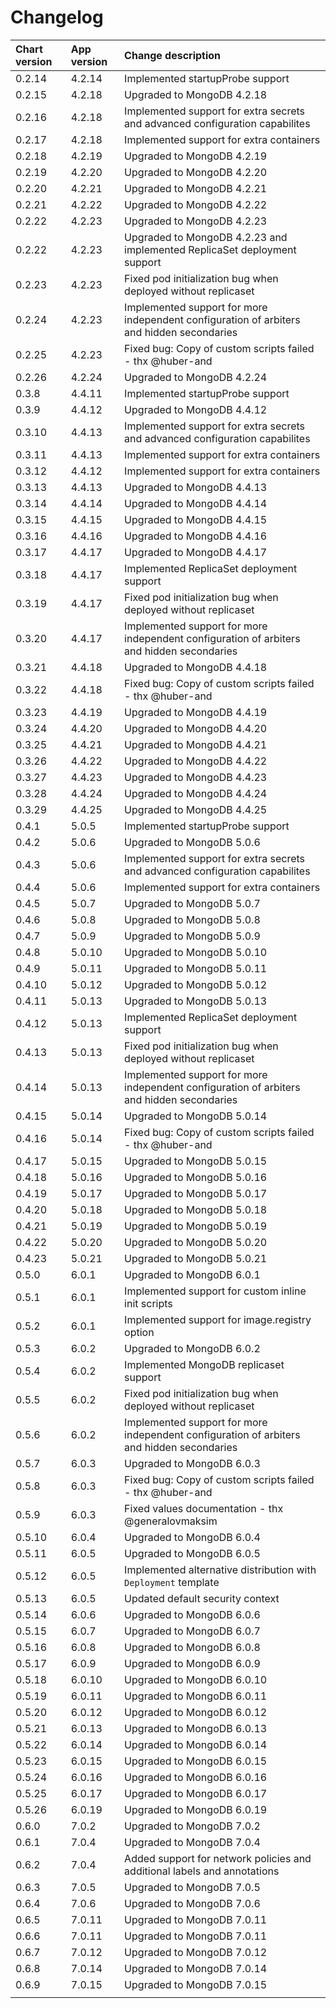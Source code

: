 # Changelog

| Chart version | App version | Change description |
| :------------ | :---------- | :----------------- |
| 0.2.14 | 4.2.14 | Implemented startupProbe support |
| 0.2.15 | 4.2.18 | Upgraded to MongoDB 4.2.18 |
| 0.2.16 | 4.2.18 | Implemented support for extra secrets and advanced configuration capabilites |
| 0.2.17 | 4.2.18 | Implemented support for extra containers |
| 0.2.18 | 4.2.19 | Upgraded to MongoDB 4.2.19 |
| 0.2.19 | 4.2.20 | Upgraded to MongoDB 4.2.20 |
| 0.2.20 | 4.2.21 | Upgraded to MongoDB 4.2.21 |
| 0.2.21 | 4.2.22 | Upgraded to MongoDB 4.2.22 |
| 0.2.22 | 4.2.23 | Upgraded to MongoDB 4.2.23 |
| 0.2.22 | 4.2.23 | Upgraded to MongoDB 4.2.23 and implemented ReplicaSet deployment support |
| 0.2.23 | 4.2.23 | Fixed pod initialization bug when deployed without replicaset |
| 0.2.24 | 4.2.23 | Implemented support for more independent configuration of arbiters and hidden secondaries |
| 0.2.25 | 4.2.23 | Fixed bug: Copy of custom scripts failed - thx @huber-and |
| 0.2.26 | 4.2.24 | Upgraded to MongoDB 4.2.24 |
| 0.3.8 | 4.4.11 | Implemented startupProbe support |
| 0.3.9 | 4.4.12 | Upgraded to MongoDB 4.4.12 |
| 0.3.10 | 4.4.13 | Implemented support for extra secrets and advanced configuration capabilites |
| 0.3.11 | 4.4.13 | Implemented support for extra containers |
| 0.3.12 | 4.4.12 | Implemented support for extra containers |
| 0.3.13 | 4.4.13 | Upgraded to MongoDB 4.4.13 |
| 0.3.14 | 4.4.14 | Upgraded to MongoDB 4.4.14 |
| 0.3.15 | 4.4.15 | Upgraded to MongoDB 4.4.15 |
| 0.3.16 | 4.4.16 | Upgraded to MongoDB 4.4.16 |
| 0.3.17 | 4.4.17 | Upgraded to MongoDB 4.4.17 |
| 0.3.18 | 4.4.17 | Implemented ReplicaSet deployment support |
| 0.3.19 | 4.4.17 | Fixed pod initialization bug when deployed without replicaset |
| 0.3.20 | 4.4.17 | Implemented support for more independent configuration of arbiters and hidden secondaries |
| 0.3.21 | 4.4.18 | Upgraded to MongoDB 4.4.18 |
| 0.3.22 | 4.4.18 | Fixed bug: Copy of custom scripts failed - thx @huber-and |
| 0.3.23 | 4.4.19 | Upgraded to MongoDB 4.4.19 |
| 0.3.24 | 4.4.20 | Upgraded to MongoDB 4.4.20 |
| 0.3.25 | 4.4.21 | Upgraded to MongoDB 4.4.21 |
| 0.3.26 | 4.4.22 | Upgraded to MongoDB 4.4.22 |
| 0.3.27 | 4.4.23 | Upgraded to MongoDB 4.4.23 |
| 0.3.28 | 4.4.24 | Upgraded to MongoDB 4.4.24 |
| 0.3.29 | 4.4.25 | Upgraded to MongoDB 4.4.25 |
| 0.4.1 | 5.0.5 | Implemented startupProbe support |
| 0.4.2 | 5.0.6 | Upgraded to MongoDB 5.0.6 |
| 0.4.3 | 5.0.6 | Implemented support for extra secrets and advanced configuration capabilites |
| 0.4.4 | 5.0.6 | Implemented support for extra containers |
| 0.4.5 | 5.0.7 | Upgraded to MongoDB 5.0.7 |
| 0.4.6 | 5.0.8 | Upgraded to MongoDB 5.0.8 |
| 0.4.7 | 5.0.9 | Upgraded to MongoDB 5.0.9 |
| 0.4.8 | 5.0.10 | Upgraded to MongoDB 5.0.10 |
| 0.4.9 | 5.0.11 | Upgraded to MongoDB 5.0.11 |
| 0.4.10 | 5.0.12 | Upgraded to MongoDB 5.0.12 |
| 0.4.11 | 5.0.13 | Upgraded to MongoDB 5.0.13 |
| 0.4.12 | 5.0.13 | Implemented ReplicaSet deployment support |
| 0.4.13 | 5.0.13 | Fixed pod initialization bug when deployed without replicaset |
| 0.4.14 | 5.0.13 | Implemented support for more independent configuration of arbiters and hidden secondaries |
| 0.4.15 | 5.0.14 | Upgraded to MongoDB 5.0.14 |
| 0.4.16 | 5.0.14 | Fixed bug: Copy of custom scripts failed - thx @huber-and |
| 0.4.17 | 5.0.15 | Upgraded to MongoDB 5.0.15 |
| 0.4.18 | 5.0.16 | Upgraded to MongoDB 5.0.16 |
| 0.4.19 | 5.0.17 | Upgraded to MongoDB 5.0.17 |
| 0.4.20 | 5.0.18 | Upgraded to MongoDB 5.0.18 |
| 0.4.21 | 5.0.19 | Upgraded to MongoDB 5.0.19 |
| 0.4.22 | 5.0.20 | Upgraded to MongoDB 5.0.20 |
| 0.4.23 | 5.0.21 | Upgraded to MongoDB 5.0.21 |
| 0.5.0 | 6.0.1 | Upgraded to MongoDB 6.0.1 |
| 0.5.1 | 6.0.1 | Implemented support for custom inline init scripts |
| 0.5.2 | 6.0.1 | Implemented support for image.registry option |
| 0.5.3 | 6.0.2 | Upgraded to MongoDB 6.0.2 |
| 0.5.4 | 6.0.2 | Implemented MongoDB replicaset support |
| 0.5.5 | 6.0.2 | Fixed pod initialization bug when deployed without replicaset |
| 0.5.6 | 6.0.2 | Implemented support for more independent configuration of arbiters and hidden secondaries |
| 0.5.7 | 6.0.3 | Upgraded to MongoDB 6.0.3 |
| 0.5.8 | 6.0.3 | Fixed bug: Copy of custom scripts failed - thx @huber-and |
| 0.5.9 | 6.0.3 | Fixed values documentation - thx @generalovmaksim |
| 0.5.10 | 6.0.4 | Upgraded to MongoDB 6.0.4 |
| 0.5.11 | 6.0.5 | Upgraded to MongoDB 6.0.5 |
| 0.5.12 | 6.0.5 | Implemented alternative distribution with `Deployment` template |
| 0.5.13 | 6.0.5 | Updated default security context |
| 0.5.14 | 6.0.6 | Upgraded to MongoDB 6.0.6 |
| 0.5.15 | 6.0.7 | Upgraded to MongoDB 6.0.7 |
| 0.5.16 | 6.0.8 | Upgraded to MongoDB 6.0.8 |
| 0.5.17 | 6.0.9 | Upgraded to MongoDB 6.0.9 |
| 0.5.18 | 6.0.10 | Upgraded to MongoDB 6.0.10 |
| 0.5.19 | 6.0.11 | Upgraded to MongoDB 6.0.11 |
| 0.5.20 | 6.0.12 | Upgraded to MongoDB 6.0.12 |
| 0.5.21 | 6.0.13 | Upgraded to MongoDB 6.0.13 |
| 0.5.22 | 6.0.14 | Upgraded to MongoDB 6.0.14 |
| 0.5.23 | 6.0.15 | Upgraded to MongoDB 6.0.15 |
| 0.5.24 | 6.0.16 | Upgraded to MongoDB 6.0.16 |
| 0.5.25 | 6.0.17 | Upgraded to MongoDB 6.0.17 |
| 0.5.26 | 6.0.19 | Upgraded to MongoDB 6.0.19 |
| 0.6.0 | 7.0.2 | Upgraded to MongoDB 7.0.2 |
| 0.6.1 | 7.0.4 | Upgraded to MongoDB 7.0.4 |
| 0.6.2 | 7.0.4 | Added support for network policies and additional labels and annotations |
| 0.6.3 | 7.0.5 | Upgraded to MongoDB 7.0.5 |
| 0.6.4 | 7.0.6 | Upgraded to MongoDB 7.0.6 |
| 0.6.5 | 7.0.11 | Upgraded to MongoDB 7.0.11 |
| 0.6.6 | 7.0.11 | Upgraded to MongoDB 7.0.11 |
| 0.6.7 | 7.0.12 | Upgraded to MongoDB 7.0.12 |
| 0.6.8 | 7.0.14 | Upgraded to MongoDB 7.0.14 |
| 0.6.9 | 7.0.15 | Upgraded to MongoDB 7.0.15 |
| | | |
